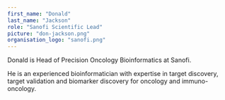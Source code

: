 ```yaml
---
first_name: "Donald"
last_name: "Jackson"
role: "Sanofi Scientific Lead"
picture: "don-jackson.png"
organisation_logo: "sanofi.png"
---
```

Donald is Head of Precision Oncology Bioinformatics at Sanofi.

He is an experienced bioinformatician with expertise in target discovery, target validation and biomarker discovery for oncology and immuno-oncology. 
